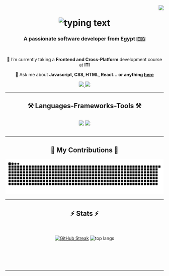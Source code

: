<img align="right" src="https://visitor-badge.laobi.icu/badge?page_id=rashaaad19.rashaaad19" />
<h1 align="center">
    <img alt="typing text" src="https://readme-typing-svg.herokuapp.com/?font=Righteous&size=35&color=00F747FF&center=true&vCenter=true&width=500&height=70&duration=4000&lines=Hi+There!+👋;+I'm+Youssef+Rashad!;" />
</h1>
<h3 align="center">A passionate software developer from Egypt 🇪🇬</h3>
<br/>
<div align="center">
  
<!-- 🔭 I’m currently working on **MoviesMate** -->

🌱 I’m currently taking a **Frontend and Cross-Platform** development course at **ITI**

💬 Ask me about **Javascript, CSS, HTML, React... or anything [here](https://github.com/rashaaad19/rashaaad19/issues)**


</div>
<div align="center">
  <a href="mailto:rashaaad.19@gmail.com">
    <img src="https://img.shields.io/badge/Gmail-333333?style=for-the-badge&logo=gmail&logoColor=red"/>
  </a>
  <a href="https://www.linkedin.com/in/rashaaad19">
    <img src="https://img.shields.io/badge/LinkedIn-0077B5?style=for-the-badge&logo=linkedin&logoColor=white"/>
  </a>
  <hr/>
  <h2 align="center">⚒️ Languages-Frameworks-Tools ⚒️</h2>
  <br/>
  <div align="center">
    <img src="https://skillicons.dev/icons?i=html,css,js,c,cpp,python,react,firebase,redux,jest,vscode" 
      <br/>
    <img src="https://skillicons.dev/icons?i=mui,figma,netlify,latex,npm,git,github,vite,vitest,regex,sass,styledcomponents" />
  </div>
  <br/>
  <hr/>
  <div align="center">
    <h2>🐍 My Contributions 🐍</h2>
      <img alt="snake eating my contributions" src="https://raw.githubusercontent.com/rashaaad19/rashaaad19/output/github-contribution-grid-snake.svg" />
      <br/>
      
  </div>
  <hr/>
  <h2 align="center">⚡ Stats ⚡</h2>
<br>
<div align="center">
<!--   <img width=390 src="https://streak-stats.demolab.com?user=rashaaad19&theme=react&border_radius=10" alt="streak stats" />
 -->

<a href="https://git.io/streak-stats"><img src="https://git-hub-streak-stats.vercel.app?user=rashaaad19&theme=react&exclude_days=Fri%2CSat&card_width=390" alt="GitHub Streak" /></a>
<img width=390 src="https://github-readme-stats.vercel.app/api/top-langs/?username=rashaaad19&hide=HTML&langs_count=8&layout=compact&theme=react&border_radius=10&size_weight=0.5&count_weight=0.5&exclude_repo=github-readme-stats" alt="top langs" />

<!--     <img width=390 src="https://github-readme-stats.vercel.app/api?username=rashaaad19&count_private=true&show_icons=true&theme=react&rank_icon=github&border_radius=10" alt="readme stats" />
 -->
  <br/>
</div>

<br/><br/>

<hr/>


</div>




